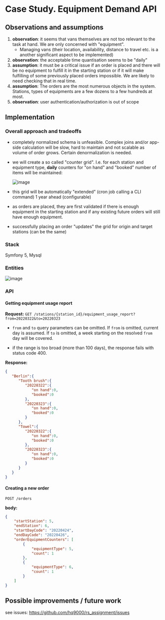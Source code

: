 # Case Study. Equipment Demand API

## Observations and assumptions

1. **observation**: it seems that vans themselves are not too relevant to the task at hand. We are only concerned with "equipment". 
   - Managing vans (their location, availability, distance to travel etc. is a another significant aspect to be implemented)
1. **observation**: the acceptable time quantisation seems to be "daily"
1. **assumption**: it must be a critical issue if an order is placed and there will be no equipment to fulfill it in the starting station or if it will make fulfilling of some previously placed orders impossible. We are likely to need checking that in real time. 
1. **assumption**: The orders are the most numerous objects in the system. Stations, types of equipments are a few dozens to a few hundreds at most.
1. **observation**: user authentication/authorization is out of scope

## Implementation
### Overall approach and tradeoffs

- completely normalized schema is unfeasible. Complex joins and/or app-side calculation will be slow, hard to maintain and not scalable as volume of order grows. Certain denormalization is needed.
- we will create a so called "counter grid". I.e. for each station and equipment type, **daily** counters for "on hand" and "booked" number of items will be maintained:

  ![image](https://user-images.githubusercontent.com/21345604/159531361-abf47771-d15c-41d2-87b4-cfc3373cea95.png)
- this grid will be automatically "extended" (cron job calling a CLI command) 1 year ahead (configurable)
- as orders are placed, they are first validated if there is enough equipment in the starting station and if any existing future orders will still have enough equipment.
- successfully placing an order "updates" the grid for origin and target stations (can be the same)

### Stack
Symfony 5, Mysql

### Entities
![image](https://user-images.githubusercontent.com/21345604/159580811-8b76a18e-2174-483e-87df-19c8391c2137.png)

### API

#### Getting equipment usage report

**Request:**
`GET /stations/{station_id}/equipment_usage_report?from=20220322&to=20220323`

- `from` and `to` query parameters can be omitted. If `from` is omitted, current day is assumed. If `to` is omitted, a week starting on the resolved `from` day will be covered.

- if the range is too broad (more than 100 days), the response fails with status code 400.

**Response:**
```json
{
   "Berlin":{
      "Tooth brush":{
         "20220322":{
            "on hand":0,
            "booked":0
         },
         "20220323":{
            "on hand":0,
            "booked":0
         }
      },
      "Towel":{
         "20220322":{
            "on hand":0,
            "booked":0
         },
         "20220323":{
            "on hand":0,
            "booked":0
         }
      }
   }
}
```
#### Creating a new order

`POST /orders`

**body:**
```json
{
    "startStation": 5,
    "endStation": 6,
    "startDayCode": "20220424",
    "endDayCode": "20220426",
    "orderEquipmentCounters": [
        {
            "equipmentType": 5,
            "count": 1
        },
        {
            "equipmentType": 6,
            "count": 1
        }
    ]
}
```

## Possible improvements / future work
see issues: https://github.com/hq9000/rs_assignment/issues
